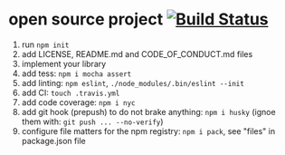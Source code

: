 # open source project [![Build Status](https://travis-ci.org/daggerok/daggerok-names.svg?branch=master)](https://travis-ci.org/daggerok/daggerok-names)

1. run `npm init`
2. add LICENSE, README.md and CODE_OF_CONDUCT.md files
3. implement your library
4. add tess: `npm i mocha assert`
5. add linting: `npm eslint`, `./node_modules/.bin/eslint --init`
6. add CI: `touch .travis.yml`
7. add code coverage: `npm i nyc` <!-- `npm i codecov` see package.json -->
8. add git hook (prepush) to do not brake anything: `npm i husky` (ignoe them with: `git push ... --no-verify`)
9. configure file matters for the npm registry: `npm i pack`, see "files" in package.json file
<!--
10. share library: `npm version`, `npm login`, `npm publish`
-->

